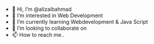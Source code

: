 - 👋 Hi, I’m @alizaibahmad
- 👀 I’m interested in Web Development
- 🌱 I’m currently learning Webdevelopment & Java Script
- 💞️ I’m looking to collaborate on 
- 📫 How to reach me..

<!---
alizaibahmad/alizaibahmad is a ✨ special ✨ repository because its `README.md` (this file) appears on your GitHub profile.
You can click the Preview link to take a look at your changes.
--->

